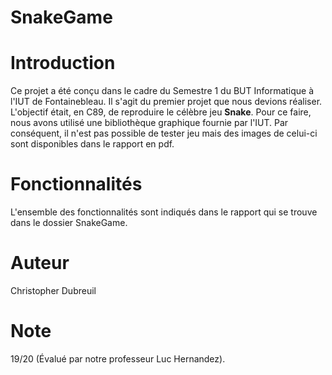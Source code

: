# SnakeGame


# Introduction

Ce projet a été conçu dans le cadre du Semestre 1 du BUT Informatique à l'IUT de Fontainebleau. Il s'agit du premier projet que nous devions réaliser. L'objectif était, en C89, de reproduire le célèbre jeu **Snake**.
Pour ce faire, nous avons utilisé une bibliothèque graphique fournie par l'IUT. Par conséquent, il n'est pas possible de tester jeu mais des images de celui-ci sont disponibles dans le rapport en pdf.

# Fonctionnalités

L'ensemble des fonctionnalités sont indiqués dans le rapport qui se trouve dans le dossier SnakeGame.

# Auteur

Christopher Dubreuil

# Note

19/20 (Évalué par notre professeur Luc Hernandez).


